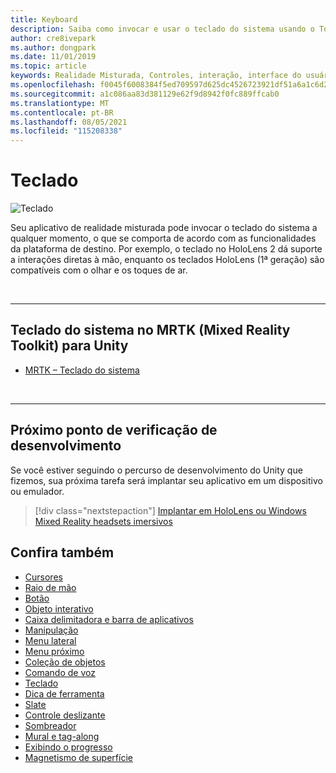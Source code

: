 ```yaml
---
title: Keyboard
description: Saiba como invocar e usar o teclado do sistema usando o Toolkit.
author: cre8ivepark
ms.author: dongpark
ms.date: 11/01/2019
ms.topic: article
keywords: Realidade Misturada, Controles, interação, interface do usuário, experiência do usuário, headset de realidade misturada, headset de realidade misturada do Windows, headset de realidade virtual, HoloLens, teclado, MRTK, Realidade Misturada Toolkit
ms.openlocfilehash: f0045f6008384f5ed709597d625dc4526723921df51a6a1c6d25641ac95f0b34
ms.sourcegitcommit: a1c086aa83d381129e62f9d8942f0fc889ffcab0
ms.translationtype: MT
ms.contentlocale: pt-BR
ms.lasthandoff: 08/05/2021
ms.locfileid: "115208338"
---
```

# <a name="keyboard"></a>Teclado

![Teclado](images/UX_Hero_Keyboard.jpg)

Seu aplicativo de realidade misturada pode invocar o teclado do sistema a qualquer momento, o que se comporta de acordo com as funcionalidades da plataforma de destino. Por exemplo, o teclado no HoloLens 2 dá suporte a interações diretas à mão, enquanto os teclados HoloLens (1ª geração) são compatíveis com o olhar e os toques de ar.

<br>

---

## <a name="system-keyboard-in-mrtk-mixed-reality-toolkit-for-unity"></a>Teclado do sistema no MRTK (Mixed Reality Toolkit) para Unity

* [MRTK – Teclado do sistema](/windows/mixed-reality/mrtk-unity/features/ux-building-blocks/system-keyboard)

<br>

---

## <a name="next-development-checkpoint"></a>Próximo ponto de verificação de desenvolvimento

Se você estiver seguindo o percurso de desenvolvimento do Unity que fizemos, sua próxima tarefa será implantar seu aplicativo em um dispositivo ou emulador.

> [!div class="nextstepaction"]
> [Implantar em HoloLens ou Windows Mixed Reality headsets imersivos](../develop/platform-capabilities-and-apis/using-visual-studio.md)

## <a name="see-also"></a>Confira também

* [Cursores](cursors.md)
* [Raio de mão](point-and-commit.md)
* [Botão](button.md)
* [Objeto interativo](interactable-object.md)
* [Caixa delimitadora e barra de aplicativos](app-bar-and-bounding-box.md)
* [Manipulação](direct-manipulation.md)
* [Menu lateral](hand-menu.md)
* [Menu próximo](near-menu.md)
* [Coleção de objetos](object-collection.md)
* [Comando de voz](voice-input.md)
* [Teclado](keyboard.md)
* [Dica de ferramenta](tooltip.md)
* [Slate](slate.md)
* [Controle deslizante](slider.md)
* [Sombreador](shader.md)
* [Mural e tag-along](billboarding-and-tag-along.md)
* [Exibindo o progresso](progress.md)
* [Magnetismo de superfície](surface-magnetism.md)
